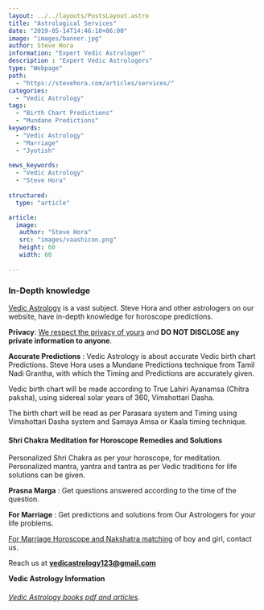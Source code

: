 ```yaml
---
layout: ../../layouts/PostsLayout.astro
title: "Astrological Services"
date: "2019-05-14T14:46:10+06:00"
image: "images/banner.jpg"
author: Steve Hora
information: "Expert Vedic Astrologer"
description : "Expert Vedic Astrologers"
type: "Webpage"
path:
  - "https://stevehora.com/articles/services/"
categories: 
  - "Vedic Astrology"
tags:
  - "Birth Chart Predictions"
  - "Mundane Predictions"
keywords:
  - "Vedic Astrology"
  - "Marriage"
  - "Jyotish"
  
news_keywords:
  - "Vedic Astrology"
  - "Steve Hora"
  
structured:
  type: "article"

article:
  image:
   author: "Steve Hora"
   src: "images/vaashicon.png"
   height: 60
   width: 60
  
---
```


### In-Depth knowledge
[Vedic Astrology](https://en.wikipedia.org/wiki/Hindu_astrology) is a vast subject. Steve Hora and other astrologers on our website, have in-depth knowledge for horoscope predictions.

**Privacy**: [We respect the privacy of yours](/articles/privacy/) and **DO NOT DISCLOSE any private information to anyone**.

**Accurate Predictions** : Vedic Astrology is about accurate Vedic birth chart Predictions. Steve Hora uses a Mundane Predictions technique from Tamil Nadi Grantha, with which the Timing and Predictions are accurately given.

Vedic birth chart will be made according to True Lahiri Ayanamsa (Chitra paksha), using sidereal solar years of 360, Vimshottari Dasha.

The birth chart will be read as per Parasara system and Timing using Vimshottari Dasha system and Samaya Amsa or Kaala timing technique.

#### Shri Chakra Meditation for Horoscope Remedies and Solutions
Personalized Shri Chakra as per your horoscope, for meditation. Personalized mantra, yantra and tantra as per Vedic traditions for life solutions can be given.

**Prasna Marga** : Get questions answered according to the time of the question.

**For Marriage** : Get predictions and solutions from Our Astrologers for your life problems.

[For Marriage Horoscope and Nakshatra matching](/articles//marriage-compatibility/) of boy and girl, contact us.

Reach us at  **vedicastrology123@gmail.com**

**Vedic Astrology Information**

###### [Vedic Astrology books pdf and articles](/articles/vedic-astrology-books/).